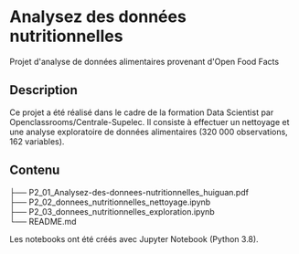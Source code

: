 # Analysez des données nutritionnelles
Projet d'analyse de données alimentaires provenant d'Open Food Facts

## Description
Ce projet a été réalisé dans le cadre de la formation Data Scientist par Openclassrooms/Centrale-Supelec. Il consiste à effectuer un nettoyage et une analyse exploratoire de données alimentaires (320 000 observations, 162 variables).

## Contenu
├── P2_01_Analysez-des-donnees-nutritionnelles_huiguan.pdf  
├── P2_02_donnees_nutritionnelles_nettoyage.ipynb  
├── P2_03_donnees_nutritionnelles_exploration.ipynb  
└── README.md  

Les notebooks ont été créés avec Jupyter Notebook (Python 3.8).
